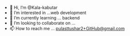 - 👋 Hi, I’m @Kala-kabutar
- 👀 I’m interested in ...web development 
- 🌱 I’m currently learning ... backend 
- 💞️ I’m looking to collaborate on ...
- 📫 How to reach me ... pulasttushar2+GitHub@gmail.com

<!---
Kala-kabutar/Kala-kabutar is a ✨ special ✨ repository because its `README.md` (this file) appears on your GitHub profile.
You can click the Preview link to take a look at your changes.
--->
